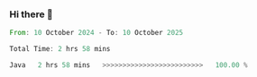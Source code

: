 ### Hi there 👋

<!--START_SECTION:waka-->

```rust
From: 10 October 2024 - To: 10 October 2025

Total Time: 2 hrs 58 mins

Java   2 hrs 58 mins   >>>>>>>>>>>>>>>>>>>>>>>>>   100.00 %
```

<!--END_SECTION:waka-->
